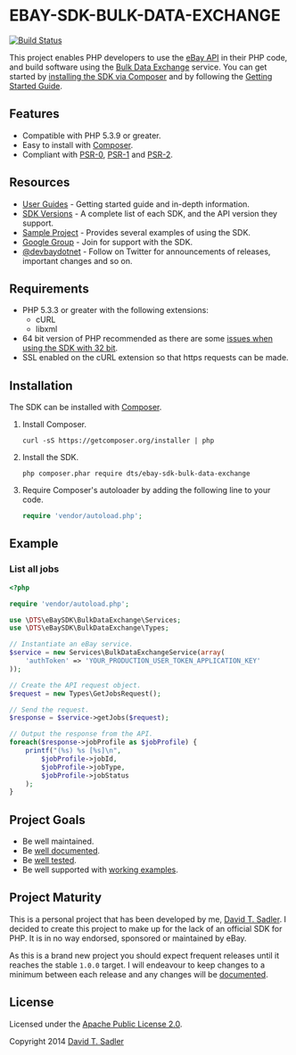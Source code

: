 # EBAY-SDK-BULK-DATA-EXCHANGE

[![Build Status](https://travis-ci.org/davidtsadler/ebay-sdk-bulk-data-exchange.svg?branch=develop)](https://travis-ci.org/davidtsadler/ebay-sdk-bulk-data-exchange)

This project enables PHP developers to use the [eBay API](https://go.developer.ebay.com/developers/ebay/documentation-tools/) in their PHP code, and build software using the [Bulk Data Exchange](https://developer.ebay.com/DevZone/large-merchant-services/Concepts/LMS_APIGuide.html#bdxservice) service. You can get started by [installing the SDK via Composer](http://devbay.net/sdk/guides/installation/) and by following the [Getting Started Guide](http://devbay.net/sdk/guides/getting-started/).

## Features

  - Compatible with PHP 5.3.9 or greater.
  - Easy to install with [Composer](http://getcomposer.org/).
  - Compliant with [PSR-0](https://github.com/php-fig/fig-standards/blob/master/accepted/PSR-0.md), [PSR-1](https://github.com/php-fig/fig-standards/blob/master/accepted/PSR-1-basic-coding-standard.md) and [PSR-2](https://github.com/php-fig/fig-standards/blob/master/accepted/PSR-2-coding-style-guide.md).

## Resources

  - [User Guides](http://devbay.net/sdk/guides/) - Getting started guide and in-depth information.
  - [SDK Versions](http://devbay.net/sdk/guides/versions/) - A complete list of each SDK, and the API version they support.
  - [Sample Project](https://github.com/davidtsadler/ebay-sdk-examples) - Provides several examples of using the SDK.
  - [Google Group](https://groups.google.com/forum/#!forum/ebay-sdk-php) - Join for support with the SDK.
  - [@devbaydotnet](https://twitter.com/devbaydotnet) - Follow on Twitter for announcements of releases, important changes and so on.

## Requirements

  - PHP 5.3.3 or greater with the following extensions:
      - cURL
      - libxml
  - 64 bit version of PHP recommended as there are some [issues when using the SDK with 32 bit](http://devbay.net/sdk/guides/requirements/#issues).
  - SSL enabled on the cURL extension so that https requests can be made.

## Installation

The SDK can be installed with [Composer](http://getcomposer.org/).

  1. Install Composer.

     ```
     curl -sS https://getcomposer.org/installer | php
     ```

  1. Install the SDK.

     ```
     php composer.phar require dts/ebay-sdk-bulk-data-exchange
     ```

  1. Require Composer's autoloader by adding the following line to your code.

     ```php
     require 'vendor/autoload.php';
     ```

## Example

### List all jobs

```php
<?php

require 'vendor/autoload.php';

use \DTS\eBaySDK\BulkDataExchange\Services;
use \DTS\eBaySDK\BulkDataExchange\Types;

// Instantiate an eBay service.
$service = new Services\BulkDataExchangeService(array(
    'authToken' => 'YOUR_PRODUCTION_USER_TOKEN_APPLICATION_KEY'
));

// Create the API request object.
$request = new Types\GetJobsRequest();

// Send the request.
$response = $service->getJobs($request);

// Output the response from the API.
foreach($response->jobProfile as $jobProfile) {
    printf("(%s) %s [%s]\n",
        $jobProfile->jobId,
        $jobProfile->jobType,
        $jobProfile->jobStatus
    );
}
```

## Project Goals

  - Be well maintained.
  - Be [well documented](http://devbay.net/sdk/guides/).
  - Be [well tested](https://github.com/davidtsadler/ebay-sdk-bulk-data-exchange/tree/master/test/DTS/eBaySDK/BulkDataExchange).
  - Be well supported with [working examples](https://github.com/davidtsadler/ebay-sdk-examples/blob/master/bulk-data-exchange/README.md).

## Project Maturity

This is a personal project that has been developed by me, [David T. Sadler](http://twitter.com/davidtsadler). I decided to create this project to make up for the lack of an official SDK for PHP. It is in no way endorsed, sponsored or maintained by eBay.

As this is a brand new project you should expect frequent releases until it reaches the stable `1.0.0` target. I will endeavour to keep changes to a minimum between each release and any changes will be [documented](https://github.com/davidtsadler/ebay-sdk-bulk-data-exchange/blob/master/CHANGELOG.md).

## License

Licensed under the [Apache Public License 2.0](http://www.apache.org/licenses/LICENSE-2.0.html).

Copyright 2014 [David T. Sadler](http://twitter.com/davidtsadler)

